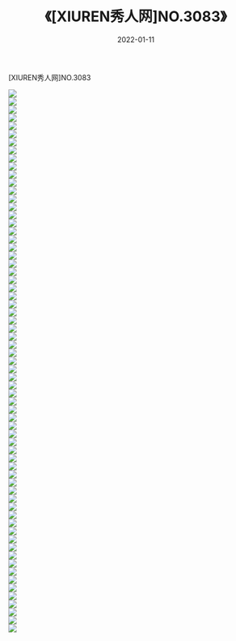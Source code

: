 ﻿---
layout: post
title:  《[XIUREN秀人网]NO.3083》
date:   2022-01-11
img: http://img.660000.xyz/Sharelink/秀人网/秀人网第04部分/[XIUREN秀人网]NO.3083/000.jpg
categories: [美女, 清纯, 唯美]
---

[XIUREN秀人网]NO.3083

 ![](http://img.660000.xyz/Sharelink/秀人网/秀人网第04部分/[XIUREN秀人网]NO.3083/001.jpg) <br>![](http://img.660000.xyz/Sharelink/秀人网/秀人网第04部分/[XIUREN秀人网]NO.3083/002.jpg) <br>![](http://img.660000.xyz/Sharelink/秀人网/秀人网第04部分/[XIUREN秀人网]NO.3083/003.jpg) <br>![](http://img.660000.xyz/Sharelink/秀人网/秀人网第04部分/[XIUREN秀人网]NO.3083/004.jpg) <br>![](http://img.660000.xyz/Sharelink/秀人网/秀人网第04部分/[XIUREN秀人网]NO.3083/005.jpg) <br>![](http://img.660000.xyz/Sharelink/秀人网/秀人网第04部分/[XIUREN秀人网]NO.3083/006.jpg) <br>![](http://img.660000.xyz/Sharelink/秀人网/秀人网第04部分/[XIUREN秀人网]NO.3083/007.jpg) <br>![](http://img.660000.xyz/Sharelink/秀人网/秀人网第04部分/[XIUREN秀人网]NO.3083/008.jpg) <br>![](http://img.660000.xyz/Sharelink/秀人网/秀人网第04部分/[XIUREN秀人网]NO.3083/009.jpg) <br>![](http://img.660000.xyz/Sharelink/秀人网/秀人网第04部分/[XIUREN秀人网]NO.3083/010.jpg) <br>![](http://img.660000.xyz/Sharelink/秀人网/秀人网第04部分/[XIUREN秀人网]NO.3083/011.jpg) <br>![](http://img.660000.xyz/Sharelink/秀人网/秀人网第04部分/[XIUREN秀人网]NO.3083/012.jpg) <br>![](http://img.660000.xyz/Sharelink/秀人网/秀人网第04部分/[XIUREN秀人网]NO.3083/013.jpg) <br>![](http://img.660000.xyz/Sharelink/秀人网/秀人网第04部分/[XIUREN秀人网]NO.3083/014.jpg) <br>![](http://img.660000.xyz/Sharelink/秀人网/秀人网第04部分/[XIUREN秀人网]NO.3083/015.jpg) <br>![](http://img.660000.xyz/Sharelink/秀人网/秀人网第04部分/[XIUREN秀人网]NO.3083/016.jpg) <br>![](http://img.660000.xyz/Sharelink/秀人网/秀人网第04部分/[XIUREN秀人网]NO.3083/017.jpg) <br>![](http://img.660000.xyz/Sharelink/秀人网/秀人网第04部分/[XIUREN秀人网]NO.3083/018.jpg) <br>![](http://img.660000.xyz/Sharelink/秀人网/秀人网第04部分/[XIUREN秀人网]NO.3083/019.jpg) <br>![](http://img.660000.xyz/Sharelink/秀人网/秀人网第04部分/[XIUREN秀人网]NO.3083/020.jpg) <br>![](http://img.660000.xyz/Sharelink/秀人网/秀人网第04部分/[XIUREN秀人网]NO.3083/021.jpg) <br>![](http://img.660000.xyz/Sharelink/秀人网/秀人网第04部分/[XIUREN秀人网]NO.3083/022.jpg) <br>![](http://img.660000.xyz/Sharelink/秀人网/秀人网第04部分/[XIUREN秀人网]NO.3083/023.jpg) <br>![](http://img.660000.xyz/Sharelink/秀人网/秀人网第04部分/[XIUREN秀人网]NO.3083/024.jpg) <br>![](http://img.660000.xyz/Sharelink/秀人网/秀人网第04部分/[XIUREN秀人网]NO.3083/025.jpg) <br>![](http://img.660000.xyz/Sharelink/秀人网/秀人网第04部分/[XIUREN秀人网]NO.3083/026.jpg) <br>![](http://img.660000.xyz/Sharelink/秀人网/秀人网第04部分/[XIUREN秀人网]NO.3083/027.jpg) <br>![](http://img.660000.xyz/Sharelink/秀人网/秀人网第04部分/[XIUREN秀人网]NO.3083/028.jpg) <br>![](http://img.660000.xyz/Sharelink/秀人网/秀人网第04部分/[XIUREN秀人网]NO.3083/029.jpg) <br>![](http://img.660000.xyz/Sharelink/秀人网/秀人网第04部分/[XIUREN秀人网]NO.3083/030.jpg) <br>![](http://img.660000.xyz/Sharelink/秀人网/秀人网第04部分/[XIUREN秀人网]NO.3083/031.jpg) <br>![](http://img.660000.xyz/Sharelink/秀人网/秀人网第04部分/[XIUREN秀人网]NO.3083/032.jpg) <br>![](http://img.660000.xyz/Sharelink/秀人网/秀人网第04部分/[XIUREN秀人网]NO.3083/033.jpg) <br>![](http://img.660000.xyz/Sharelink/秀人网/秀人网第04部分/[XIUREN秀人网]NO.3083/034.jpg) <br>![](http://img.660000.xyz/Sharelink/秀人网/秀人网第04部分/[XIUREN秀人网]NO.3083/035.jpg) <br>![](http://img.660000.xyz/Sharelink/秀人网/秀人网第04部分/[XIUREN秀人网]NO.3083/036.jpg) <br>![](http://img.660000.xyz/Sharelink/秀人网/秀人网第04部分/[XIUREN秀人网]NO.3083/037.jpg) <br>![](http://img.660000.xyz/Sharelink/秀人网/秀人网第04部分/[XIUREN秀人网]NO.3083/038.jpg) <br>![](http://img.660000.xyz/Sharelink/秀人网/秀人网第04部分/[XIUREN秀人网]NO.3083/039.jpg) <br>![](http://img.660000.xyz/Sharelink/秀人网/秀人网第04部分/[XIUREN秀人网]NO.3083/040.jpg) <br>![](http://img.660000.xyz/Sharelink/秀人网/秀人网第04部分/[XIUREN秀人网]NO.3083/041.jpg) <br>![](http://img.660000.xyz/Sharelink/秀人网/秀人网第04部分/[XIUREN秀人网]NO.3083/042.jpg) <br>![](http://img.660000.xyz/Sharelink/秀人网/秀人网第04部分/[XIUREN秀人网]NO.3083/043.jpg) <br>![](http://img.660000.xyz/Sharelink/秀人网/秀人网第04部分/[XIUREN秀人网]NO.3083/044.jpg) <br>![](http://img.660000.xyz/Sharelink/秀人网/秀人网第04部分/[XIUREN秀人网]NO.3083/045.jpg) <br>![](http://img.660000.xyz/Sharelink/秀人网/秀人网第04部分/[XIUREN秀人网]NO.3083/046.jpg) <br>![](http://img.660000.xyz/Sharelink/秀人网/秀人网第04部分/[XIUREN秀人网]NO.3083/047.jpg) <br>![](http://img.660000.xyz/Sharelink/秀人网/秀人网第04部分/[XIUREN秀人网]NO.3083/048.jpg) <br>![](http://img.660000.xyz/Sharelink/秀人网/秀人网第04部分/[XIUREN秀人网]NO.3083/049.jpg) <br>![](http://img.660000.xyz/Sharelink/秀人网/秀人网第04部分/[XIUREN秀人网]NO.3083/050.jpg) <br>![](http://img.660000.xyz/Sharelink/秀人网/秀人网第04部分/[XIUREN秀人网]NO.3083/051.jpg) <br>![](http://img.660000.xyz/Sharelink/秀人网/秀人网第04部分/[XIUREN秀人网]NO.3083/052.jpg) <br>![](http://img.660000.xyz/Sharelink/秀人网/秀人网第04部分/[XIUREN秀人网]NO.3083/053.jpg) <br>![](http://img.660000.xyz/Sharelink/秀人网/秀人网第04部分/[XIUREN秀人网]NO.3083/054.jpg) <br>![](http://img.660000.xyz/Sharelink/秀人网/秀人网第04部分/[XIUREN秀人网]NO.3083/055.jpg) <br>![](http://img.660000.xyz/Sharelink/秀人网/秀人网第04部分/[XIUREN秀人网]NO.3083/056.jpg) <br>![](http://img.660000.xyz/Sharelink/秀人网/秀人网第04部分/[XIUREN秀人网]NO.3083/057.jpg) <br>![](http://img.660000.xyz/Sharelink/秀人网/秀人网第04部分/[XIUREN秀人网]NO.3083/058.jpg) <br>![](http://img.660000.xyz/Sharelink/秀人网/秀人网第04部分/[XIUREN秀人网]NO.3083/059.jpg) <br>![](http://img.660000.xyz/Sharelink/秀人网/秀人网第04部分/[XIUREN秀人网]NO.3083/060.jpg) <br>![](http://img.660000.xyz/Sharelink/秀人网/秀人网第04部分/[XIUREN秀人网]NO.3083/061.jpg) <br>![](http://img.660000.xyz/Sharelink/秀人网/秀人网第04部分/[XIUREN秀人网]NO.3083/062.jpg) <br>![](http://img.660000.xyz/Sharelink/秀人网/秀人网第04部分/[XIUREN秀人网]NO.3083/063.jpg) <br>![](http://img.660000.xyz/Sharelink/秀人网/秀人网第04部分/[XIUREN秀人网]NO.3083/064.jpg) <br>![](http://img.660000.xyz/Sharelink/秀人网/秀人网第04部分/[XIUREN秀人网]NO.3083/065.jpg) <br>![](http://img.660000.xyz/Sharelink/秀人网/秀人网第04部分/[XIUREN秀人网]NO.3083/066.jpg) <br>![](http://img.660000.xyz/Sharelink/秀人网/秀人网第04部分/[XIUREN秀人网]NO.3083/067.jpg) <br>